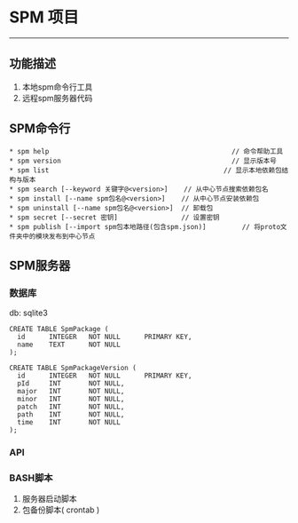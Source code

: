 # SPM 项目

---

## 功能描述
1. 本地spm命令行工具
2. 远程spm服务器代码

## SPM命令行

	* spm help         							            // 命令帮助工具
	* spm version     							            // 显示版本号
	* spm list            						          // 显示本地依赖包结构与版本
	* spm search [--keyword 关键字@<version>] 	  // 从中心节点搜索依赖包名
	* spm install [--name spm包名@<version>]    // 从中心节点安装依赖包 
	* spm uninstall [--name spm包名@<version>]  // 卸载包
	* spm secret [--secret 密钥]                // 设置密钥
	* spm publish [--import spm包本地路径(包含spm.json)]	      // 将proto文件夹中的模块发布到中心节点
	
## SPM服务器

### 数据库
db: sqlite3

    CREATE TABLE SpmPackage (
      id      INTEGER   NOT NULL      PRIMARY KEY,
      name    TEXT      NOT NULL
    );
    
    CREATE TABLE SpmPackageVersion (
      id      INTEGER   NOT NULL      PRIMARY KEY,
      pId     INT       NOT NULL,
      major   INT       NOT NULL,
      minor   INT       NOT NULL,
      patch   INT       NOT NULL,
      path    INT       NOT NULL,
      time    INT       NOT NULL
    );

### API

### BASH脚本
1. 服务器启动脚本
2. 包备份脚本( crontab )